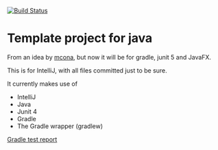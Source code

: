 [![Build Status](https://travis-ci.org/PHPirates/java-template-project.svg?branch=master)](https://travis-ci.org/PHPirates/java-template-project)

# Template project for java

From an idea by [mcona](https://github.com/mplacona/java-junit-template-project), but now it will be for gradle, junit 5 and JavaFX.

This is for IntelliJ, with all files committed just to be sure.

It currently makes use of
* IntelliJ
* Java
* Junit 4
* Gradle
* The Gradle wrapper (gradlew)

[Gradle test report](build/reports/tests/test/index.html)